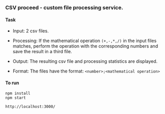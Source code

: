 ### CSV proceed - custom file processing service.

#### Task

- Input: 2 csv files.

- Processing: If the mathematical operation ```(+,-,*,/)``` in the input files matches, perform the operation with the corresponding numbers and save the result in a third file.

- Output: The resulting csv file and processing statistics are displayed.

- Format: The files have the format: ```<number>;<mathematical operation>```

#### To run

```
npm install  
npm start
```

```
http://localhost:3000/
```
